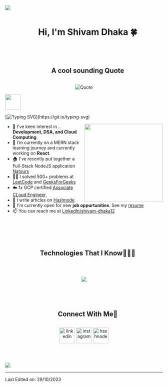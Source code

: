 


<!--horizontal divider(gradiant)-->
<img src="https://user-images.githubusercontent.com/73097560/115834477-dbab4500-a447-11eb-908a-139a6edaec5c.gif">

<!--h1 without bottom border-->
<div id="user-content-toc">
  <ul align="center">
    <summary><h1 style="display: inline-block">Hi, I'm Shivam Dhaka 🍀</h1></summary>
  </ul>
</div>


<br>

<!--h2 without bottom border-->
<div id="user-content-toc">
  <ul align="center">
    <summary><h2 style="display: inline-block">A cool sounding Quote</h2></summary>
  </ul>
</div>
<p align = "center">
	<img alt = "Quote" src="https://quotes-github-readme.vercel.app/api?type=horizontal&animation=grow_out_in">
</p>



<!--Programmer Gif-->
<picture><img src = "https://github.com/7oSkaaa/7oSkaaa/blob/main/Images/about_me.gif?raw=true" width = 50px></picture>
<!--marqee text-->
[![Typing SVG](https://readme-typing-svg.herokuapp.com?font=Architects+Daughter&color=7AF79A&size=30&lines=An+active+learner;A+Full-Stack+Developer...;A+Programmer+By+Heart;)](https://git.io/typing-svg)

<!--Right side gif-->
<picture> <img align="right" src="https://github.com/7oSkaaa/7oSkaaa/blob/main/Images/Right_Side.gif?raw=true" width = 250px></picture>

<!--Intro start-->

- 👀 I've keen interest in .. **Development, DSA, and Cloud Computing**.
- 🌱 I’m currently on a MERN stack learning journey and currently working on **React**.
- 🏠 I've recently put together a Full-Stack NodeJS application [Natours](https://natours-node.cyclic.app)
- 👩‍💻 I solved 500+ problems at [LeetCode](https://leetcode.com/shivamdhaka1200/) and [GeeksForGeeks](https://auth.geeksforgeeks.org/user/shivamdhaka1200/)
- ☁️ 1x GCP certified [Associate CLoud Engineer](https://google.accredible.com/b2247d94-e0b0-4e97-ba18-32918de73741). 
- 📝 I write articles on [Hashnode](https://shivamdhaka.hashnode.dev/)
- 💼 I'm currently open for new **job oppurtunities**. See my [resume](https://drive.google.com/file/d/1goH60shXu-cxFIv9TELmOqNle_8WYJnm/view?usp=sharing)
- 📫 You can reach me at [LinkedIn/shivam-dhaka12](https://www.linkedin.com/in/shivam-dhaka12/)

<!--Intro end-->

<br><br><br>

<!--h1 without bottom border-->
<div id="user-content-toc">
  <ul align="center">
    <summary><h2 style="display: inline-block">Technologies That I Know👨🏻‍💻</h2></summary>
  </ul>
</div>

<br>
<!--tech stack icons-->
<p align="center">
  <a href="https://skillicons.dev">
    <img src="https://skillicons.dev/icons?i=git,github,docker,ansible,aws,gcp,figma,html,css,js,express,nodejs,mongodb,linux,mysql,postman,vscode"/>
  </a>
</p>


<br><br>

<!-- Connect with me -->
<!--h2 without bottom border-->
<div id="user-content-toc">
  <ul align="center">
    <summary><h2 style="display: inline-block">Connect With Me🤝</h2></summary>
  </ul>
</div>

<!--icons and links-->
<p align="center">
<a href="https://www.linkedin.com/in/shivam-dhaka12/" target="blank"><img align="center" src="https://user-images.githubusercontent.com/88904952/234979284-68c11d7f-1acc-4f0c-ac78-044e1037d7b0.png" alt="linkedin" height="50" width="50" /></a>
<a href="https://www.instagram.com/shivam__dhaka__/" target="blank"><img align="center" src="https://user-images.githubusercontent.com/88904952/234981169-2dd1e58f-4b7e-468c-8213-034ba62156c3.png" alt="instagram" height="50" width="50" /></a>
<a href="https://shivamdhaka.hashnode.dev/" target="blank"><img align="center" src="https://user-images.githubusercontent.com/88904952/234982196-562aea17-5532-4550-8c08-1c7cb994a541.png" alt="hashnode" height="50" width="50" /></a>
</p>

<br><br>

<!--horizontal divider(gradiant)-->
<img src="https://user-images.githubusercontent.com/73097560/115834477-dbab4500-a447-11eb-908a-139a6edaec5c.gif">

----------------------------------------------------------------------


Last Edited on: 29/10/2023




<!---
Shivam-Dhaka12/Shivam-Dhaka12 is a ✨ special ✨ repository because its `README.md` (this file) appears on your GitHub profile.
You can click the Preview link to take a look at your changes.
--->
